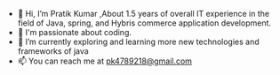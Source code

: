 - 👋 Hi, I’m Pratik Kumar ,About 1.5 years of overall IT experience in the field of Java, spring, and Hybris commerce application development.
- 👀 I'm passionate about coding.
- 🌱 I’m currently exploring and learning more new technologies and frameworks of java
- 📫 You can reach me at pk4789218@gmail.com

<!---
PratikBhatt4215/PratikBhatt4215 is a ✨ special ✨ repository because its `README.md` (this file) appears on your GitHub profile.
You can click the Preview link to take a look at your changes.
--->
